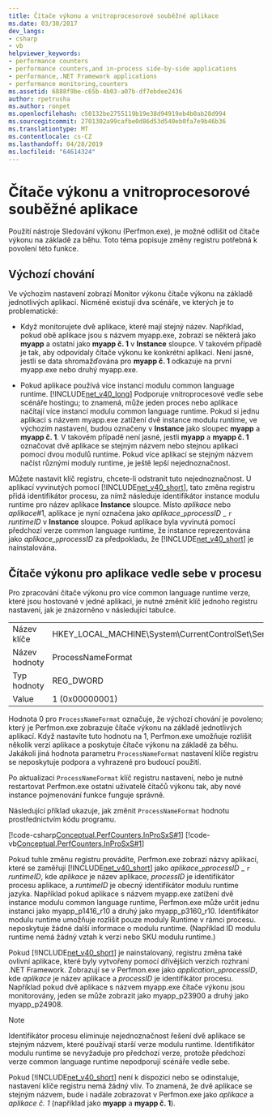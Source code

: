 ```yaml
---
title: Čítače výkonu a vnitroprocesorové souběžné aplikace
ms.date: 03/30/2017
dev_langs:
- csharp
- vb
helpviewer_keywords:
- performance counters
- performance counters,and in-process side-by-side applications
- performance,.NET Framework applications
- performance monitoring,counters
ms.assetid: 6888f9be-c65b-4b03-a07b-df7ebdee2436
author: rpetrusha
ms.author: ronpet
ms.openlocfilehash: c50132be2755119b19e38d94919eb4b0ab28d994
ms.sourcegitcommit: 2701302a99cafbe0d86d53d540eb0fa7e9b46b36
ms.translationtype: MT
ms.contentlocale: cs-CZ
ms.lasthandoff: 04/28/2019
ms.locfileid: "64614324"
---
```

# <a name="performance-counters-and-in-process-side-by-side-applications"></a>Čítače výkonu a vnitroprocesorové souběžné aplikace
Použití nástroje Sledování výkonu (Perfmon.exe), je možné odlišit od čítače výkonu na základě za běhu. Toto téma popisuje změny registru potřebná k povolení této funkce.  
  
## <a name="the-default-behavior"></a>Výchozí chování  
 Ve výchozím nastavení zobrazí Monitor výkonu čítače výkonu na základě jednotlivých aplikací. Nicméně existují dva scénáře, ve kterých je to problematické:  
  
- Když monitorujete dvě aplikace, které mají stejný název. Například, pokud obě aplikace jsou s názvem myapp.exe, zobrazí se některá jako **myapp** a ostatní jako **myapp č. 1** v **Instance** sloupce. V takovém případě je tak, aby odpovídaly čítače výkonu ke konkrétní aplikaci. Není jasné, jestli se data shromažďována pro **myapp č. 1** odkazuje na první myapp.exe nebo druhý myapp.exe.  
  
- Pokud aplikace používá více instancí modulu common language runtime. [!INCLUDE[net_v40_long](../../../includes/net-v40-long-md.md)] Podporuje vnitroprocesové vedle sebe scénáře hostingu; to znamená, může jeden proces nebo aplikace načítají více instancí modulu common language runtime. Pokud si jednu aplikaci s názvem myapp.exe zatížení dvě instance modulu runtime, ve výchozím nastavení, budou označeny v **Instance** jako sloupec **myapp** a **myapp č. 1**. V takovém případě není jasné, jestli **myapp** a **myapp č. 1** označovat dvě aplikace se stejným názvem nebo stejnou aplikaci pomocí dvou modulů runtime. Pokud více aplikací se stejným názvem načíst různými moduly runtime, je ještě lepší nejednoznačnost.  
  
 Můžete nastavit klíč registru, chcete-li odstranit tuto nejednoznačnost. U aplikací vyvinutých pomocí [!INCLUDE[net_v40_short](../../../includes/net-v40-short-md.md)], tato změna registru přidá identifikátor procesu, za nímž následuje identifikátor instance modulu runtime pro název aplikace **Instance** sloupce. Místo *aplikace* nebo *aplikace*#1, aplikace je nyní označena jako *aplikace*_`p`*processID* \_ `r` *runtimeID* v **Instance** sloupce. Pokud aplikace byla vyvinutá pomocí předchozí verze common language runtime, že instance reprezentována jako *aplikace\_*`p`*processID* za předpokladu, že [!INCLUDE[net_v40_short](../../../includes/net-v40-short-md.md)] je nainstalována.  
  
## <a name="performance-counters-for-in-process-side-by-side-applications"></a>Čítače výkonu pro aplikace vedle sebe v procesu  
 Pro zpracování čítače výkonu pro více common language runtime verze, které jsou hostované v jedné aplikaci, je nutné změnit klíč jednoho registru nastavení, jak je znázorněno v následující tabulce.  
  
|||  
|-|-|  
|Název klíče|HKEY_LOCAL_MACHINE\System\CurrentControlSet\Services\\.NETFramework\Performance|  
|Název hodnoty|ProcessNameFormat|  
|Typ hodnoty|REG_DWORD|  
|Value|1 (0x00000001)|  
  
 Hodnota 0 pro `ProcessNameFormat` označuje, že výchozí chování je povoleno; který je Perfmon.exe zobrazuje čítače výkonu na základě jednotlivých aplikací. Když nastavíte tuto hodnotu na 1, Perfmon.exe umožňuje rozlišit několik verzí aplikace a poskytuje čítače výkonu na základě za běhu. Jakákoli jiná hodnota parametru `ProcessNameFormat` nastavení klíče registru se neposkytuje podpora a vyhrazené pro budoucí použití.  
  
 Po aktualizaci `ProcessNameFormat` klíč registru nastavení, nebo je nutné restartovat Perfmon.exe ostatní uživatelé čítačů výkonu tak, aby nové instance pojmenování funkce funguje správně.  
  
 Následující příklad ukazuje, jak změnit `ProcessNameFormat` hodnotu prostřednictvím kódu programu.  
  
 [!code-csharp[Conceptual.PerfCounters.InProSxS#1](../../../samples/snippets/csharp/VS_Snippets_CLR/conceptual.perfcounters.inprosxs/cs/regsetting1.cs#1)]
 [!code-vb[Conceptual.PerfCounters.InProSxS#1](../../../samples/snippets/visualbasic/VS_Snippets_CLR/conceptual.perfcounters.inprosxs/vb/regsetting1.vb#1)]  
  
 Pokud tuhle změnu registru provádíte, Perfmon.exe zobrazí názvy aplikací, které se zaměřují [!INCLUDE[net_v40_short](../../../includes/net-v40-short-md.md)] jako *aplikace*_`p`*processID* \_ `r` *runtimeID*, kde *aplikace* je název aplikace, *processID* je identifikátor procesu aplikace, a  *runtimeID* je obecný identifikátor modulu runtime jazyka. Například pokud aplikace s názvem myapp.exe zatížení dvě instance modulu common language runtime, Perfmon.exe může určit jednu instanci jako myapp_p1416_r10 a druhý jako myapp_p3160_r10. Identifikátor modulu runtime umožňuje rozlišit pouze moduly Runtime v rámci procesu. neposkytuje žádné další informace o modulu runtime. (Například ID modulu runtime nemá žádný vztah k verzi nebo SKU modulu runtime.)  
  
 Pokud [!INCLUDE[net_v40_short](../../../includes/net-v40-short-md.md)] je nainstalovaný, registru změna také ovlivní aplikace, které byly vytvořeny pomocí dřívějších verzích rozhraní .NET Framework. Zobrazují se v Perfmon.exe jako *application_*`p`*processID*, kde *aplikace* je název aplikace a *processID* je identifikátor procesu. Například pokud dvě aplikace s názvem myapp.exe čítače výkonu jsou monitorovány, jeden se může zobrazit jako myapp_p23900 a druhý jako myapp_p24908.  
  
> [!NOTE]
>  Identifikátor procesu eliminuje nejednoznačnost řešení dvě aplikace se stejným názvem, které používají starší verze modulu runtime. Identifikátor modulu runtime se nevyžaduje pro předchozí verze, protože předchozí verze common language runtime nepodporují scénáře vedle sebe.  
  
 Pokud [!INCLUDE[net_v40_short](../../../includes/net-v40-short-md.md)] není k dispozici nebo se odinstaluje, nastavení klíče registru nemá žádný vliv. To znamená, že dvě aplikace se stejným názvem, bude i nadále zobrazovat v Perfmon.exe jako *aplikace* a *aplikace č. 1* (například jako **myapp** a **myapp č. 1**).
